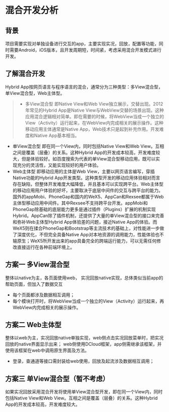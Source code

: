 # 混合开发分析

## 背景
项目需要实现对单独设备进行交互的app，主要实现实况，回放，配置等功能，同时需要Android，iOS版本，且开发周期短，时间紧，考虑采用混合开发模式进行开发。

## 了解混合开发

Hybrid App按网页语言与程序语言的混合，通常分为三种类型：多View混合型，单View混合型，Web主体型。
>*  多View混合型
即Native View和Web View独立展示，交替出现。2012年常见的Hybrid App是Native View与WebView交替的场景出现。这种应用混合逻辑相对简单。即在需要的时候，将WebView当成一个独立的View（Activity）运行起来，在WebView内完成相关的展示操作。这种移动应用主体通常是Native App，Web技术只是起到补充作用。开发难度和Native App基本相当。
- 单View混合型
即在同一个View内，同时包括Native View和Web View。互相之间是覆盖（层叠）的关系。这种Hybrid App的开发成本较高，开发难度较大，但是体验较好。如百度搜索为代表的单View混合型移动应用，既可以实现充分的灵活性，又能实现较好的用户体验。
- Web主体型
即移动应用的主体是Web View，主要以网页语言编写，穿插Native功能的Hybrid App开发类型。这种类型开发的移动应用体验相对而言存在缺陷，但整体开发难度大幅降低，并且基本可以实现跨平台。Web主体型的移动应用用户体验的好坏，主要取决于底层中间件的交互与跨平台的能力。国外的appMobi、PhoneGap和国内的WeX5、AppCan和Rexsee都属于Web主体型移动应用中间件。其中Rexsee不支持跨平台开发。appMobi和PhoneGap除基础的底层能力更多是通过插件（Plugins）扩展的机制实现Hybrid。AppCan除了插件机制，还提供了大量的单View混合型的接口来完善和弥补Web主体型Hybrid App体验差的问题，接近Native App的体验。而WeX5则在揉合PhoneGap和Bootstrap等主流技术的基础上，对性能进一步做了深度优化，不但完全具备Native App对本地资源的调用能力，性能体验也不输原生；WeX5所开发出来的app具备完全的跨端运行能力，可以无需任何修改直接运行在各种前端环境上。


## 方案一 多View混合型
整体以native为主，各页面使用web， 实况回放native实现，总体类似当前app的帮助页面，但加入了数据交互
- 每个页面都涉及数据相互调用；
- 每个模块打开时，将WebView当成一个独立的View（Activity）运行起来，再WebView内完成相关的展示操作。

## 方案二  Web主体型
整体以web为主，实况回放native单独实现，web侧点击实况回放菜单时，把实况回放的native界面显示出来；
web侧使用DCloud框架，app侧需继承该框架，并使用该框架在web中调用原生界面及方法。
- 登录，查通道等接口需封装给web使用，回放及起流涉及数据相互调用；

## 方案三 单View混合型（暂不考虑）
如果实况回放采用混合开发将使用单View混合型开发，即在同一个View内，同时包括Native View和Web View。互相之间是覆盖（层叠）的关系。这种Hybrid App的开发成本较高，开发难度较大。